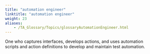 ```yaml
--- 
title: "automation engineer"
linktitle: "automation engineer"
weight: 23
aliases: 
    - /TA_Glossary/Topics/glossaryAutomationEngineer.html
---
```


One who captures interfaces, develops actions, and uses automation scripts and action definitions to develop and maintain test automation.

